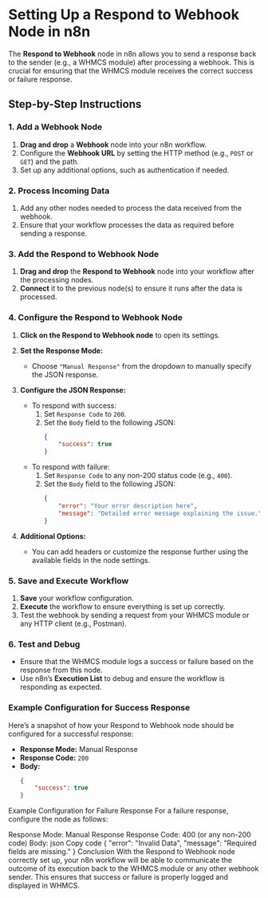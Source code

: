 # Setting Up a Respond to Webhook Node in n8n

The **Respond to Webhook** node in n8n allows you to send a response back to the sender (e.g., a WHMCS module) after processing a webhook. This is crucial for ensuring that the WHMCS module receives the correct success or failure response.

## Step-by-Step Instructions

### 1. Add a Webhook Node

1. **Drag and drop** a **Webhook** node into your n8n workflow.
2. Configure the **Webhook URL** by setting the HTTP method (e.g., `POST` or `GET`) and the path.
3. Set up any additional options, such as authentication if needed.

### 2. Process Incoming Data

1. Add any other nodes needed to process the data received from the webhook.
2. Ensure that your workflow processes the data as required before sending a response.

### 3. Add the Respond to Webhook Node

1. **Drag and drop** the **Respond to Webhook** node into your workflow after the processing nodes.
2. **Connect** it to the previous node(s) to ensure it runs after the data is processed.

### 4. Configure the Respond to Webhook Node

1. **Click on the Respond to Webhook node** to open its settings.

2. **Set the Response Mode:**
   - Choose `"Manual Response"` from the dropdown to manually specify the JSON response.

3. **Configure the JSON Response:**
   - To respond with success:
     1. Set `Response Code` to `200`.
     2. Set the `Body` field to the following JSON:
        ```json
        {
            "success": true
        }
        ```
   - To respond with failure:
     1. Set `Response Code` to any non-200 status code (e.g., `400`).
     2. Set the `Body` field to the following JSON:
        ```json
        {
            "error": "Your error description here",
            "message": "Detailed error message explaining the issue."
        }
        ```

4. **Additional Options:**
   - You can add headers or customize the response further using the available fields in the node settings.

### 5. Save and Execute Workflow

1. **Save** your workflow configuration.
2. **Execute** the workflow to ensure everything is set up correctly.
3. Test the webhook by sending a request from your WHMCS module or any HTTP client (e.g., Postman).

### 6. Test and Debug

- Ensure that the WHMCS module logs a success or failure based on the response from this node.
- Use n8n’s **Execution List** to debug and ensure the workflow is responding as expected.

### Example Configuration for Success Response

Here’s a snapshot of how your Respond to Webhook node should be configured for a successful response:

- **Response Mode:** Manual Response
- **Response Code:** `200`
- **Body:**
  ```json
  {
      "success": true
  }
Example Configuration for Failure Response
For a failure response, configure the node as follows:

Response Mode: Manual Response
Response Code: 400 (or any non-200 code)
Body:
json
Copy code
{
    "error": "Invalid Data",
    "message": "Required fields are missing."
}
Conclusion
With the Respond to Webhook node correctly set up, your n8n workflow will be able to communicate the outcome of its execution back to the WHMCS module or any other webhook sender. This ensures that success or failure is properly logged and displayed in WHMCS.
